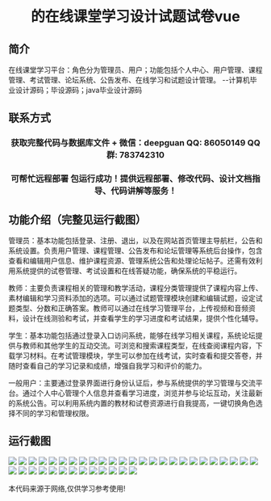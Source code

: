 <p><h1 align="center">的在线课堂学习设计试题试卷vue</h1></p>

## 简介
在线课堂学习平台：角色分为管理员、用户；功能包括个人中心、用户管理、课程管理、考试管理、论坛系统、公告发布、在线学习和试题设计管理。    --计算机毕业设计源码；毕设源码；java毕业设计源码


## 联系方式
<p><h3 align="center">获取完整代码与数据库文件 + 微信：deepguan QQ: 86050149 QQ群: 783742310</h3></p>
<p><h3 align="center">可帮忙远程部署 包运行成功！提供远程部署、修改代码、设计文档指导、代码讲解等服务！</h3></p>

## 功能介绍（完整见运行截图）
管理员：基本功能包括登录、注册、退出，以及在网站首页管理主导航栏，公告和系统设置。负责用户管理、课程管理、公告发布和论坛管理等系统后台操作，包含查看和编辑用户信息、维护课程资源、管理系统公告和处理论坛帖子。还需有效利用系统提供的试卷管理、考试设置和在线答疑功能，确保系统的平稳运行。

教师：主要负责课程相关的管理和教学活动，课程分类管理提供了课程内容上传、素材编辑和学习资料添加的选项。可以通过试题管理模块创建和编辑试题，设定试题类型、分数和正确答案。教师可以通过在线学习管理平台，上传视频和音频资料，设计在线测验和考试，并查看学生的学习进度和考试结果，提供个性化辅导。

学生：基本功能包括通过登录入口访问系统，能够在线学习相关课程，系统论坛提供与教师和其他学生的互动交流。可浏览和搜索课程类型，在线查阅课程内容，下载学习材料。在考试管理模块，学生可以参加在线考试，实时查看和提交答卷，并随时查看自己的学习记录和成绩，增强自我学习和评价的能力。

一般用户：主要通过登录界面进行身份认证后，参与系统提供的学习管理与交流平台。通过个人中心管理个人信息并查看学习进度，浏览并参与论坛互动，关注最新的系统公告。可以利用系统内置的教材和试卷资源进行自我提高，一键切换角色选择不同的学习和管理权限。


## 运行截图
![](https://bs-1329754181.cos.ap-shanghai.myqcloud.com/ssm/OnlineClassroomLearningTestPaper/img/001.jpg)
![](https://bs-1329754181.cos.ap-shanghai.myqcloud.com/ssm/OnlineClassroomLearningTestPaper/img/002.jpg)
![](https://bs-1329754181.cos.ap-shanghai.myqcloud.com/ssm/OnlineClassroomLearningTestPaper/img/003.jpg)
![](https://bs-1329754181.cos.ap-shanghai.myqcloud.com/ssm/OnlineClassroomLearningTestPaper/img/004.jpg)
![](https://bs-1329754181.cos.ap-shanghai.myqcloud.com/ssm/OnlineClassroomLearningTestPaper/img/005.jpg)
![](https://bs-1329754181.cos.ap-shanghai.myqcloud.com/ssm/OnlineClassroomLearningTestPaper/img/006.jpg)
![](https://bs-1329754181.cos.ap-shanghai.myqcloud.com/ssm/OnlineClassroomLearningTestPaper/img/007.jpg)
![](https://bs-1329754181.cos.ap-shanghai.myqcloud.com/ssm/OnlineClassroomLearningTestPaper/img/008.jpg)
![](https://bs-1329754181.cos.ap-shanghai.myqcloud.com/ssm/OnlineClassroomLearningTestPaper/img/009.jpg)
![](https://bs-1329754181.cos.ap-shanghai.myqcloud.com/ssm/OnlineClassroomLearningTestPaper/img/010.jpg)
![](https://bs-1329754181.cos.ap-shanghai.myqcloud.com/ssm/OnlineClassroomLearningTestPaper/img/011.jpg)
![](https://bs-1329754181.cos.ap-shanghai.myqcloud.com/ssm/OnlineClassroomLearningTestPaper/img/012.jpg)
![](https://bs-1329754181.cos.ap-shanghai.myqcloud.com/ssm/OnlineClassroomLearningTestPaper/img/013.jpg)
![](https://bs-1329754181.cos.ap-shanghai.myqcloud.com/ssm/OnlineClassroomLearningTestPaper/img/014.jpg)
![](https://bs-1329754181.cos.ap-shanghai.myqcloud.com/ssm/OnlineClassroomLearningTestPaper/img/015.jpg)
![](https://bs-1329754181.cos.ap-shanghai.myqcloud.com/ssm/OnlineClassroomLearningTestPaper/img/016.jpg)
![](https://bs-1329754181.cos.ap-shanghai.myqcloud.com/ssm/OnlineClassroomLearningTestPaper/img/017.jpg)
![](https://bs-1329754181.cos.ap-shanghai.myqcloud.com/ssm/OnlineClassroomLearningTestPaper/img/018.jpg)
![](https://bs-1329754181.cos.ap-shanghai.myqcloud.com/ssm/OnlineClassroomLearningTestPaper/img/019.jpg)
![](https://bs-1329754181.cos.ap-shanghai.myqcloud.com/ssm/OnlineClassroomLearningTestPaper/img/020.jpg)
![](https://bs-1329754181.cos.ap-shanghai.myqcloud.com/ssm/OnlineClassroomLearningTestPaper/img/021.jpg)
![](https://bs-1329754181.cos.ap-shanghai.myqcloud.com/ssm/OnlineClassroomLearningTestPaper/img/022.jpg)
![](https://bs-1329754181.cos.ap-shanghai.myqcloud.com/ssm/OnlineClassroomLearningTestPaper/img/023.jpg)
![](https://bs-1329754181.cos.ap-shanghai.myqcloud.com/ssm/OnlineClassroomLearningTestPaper/img/024.jpg)
![](https://bs-1329754181.cos.ap-shanghai.myqcloud.com/ssm/OnlineClassroomLearningTestPaper/img/025.jpg)
![](https://bs-1329754181.cos.ap-shanghai.myqcloud.com/ssm/OnlineClassroomLearningTestPaper/img/026.jpg)
![](https://bs-1329754181.cos.ap-shanghai.myqcloud.com/ssm/OnlineClassroomLearningTestPaper/img/027.jpg)
![](https://bs-1329754181.cos.ap-shanghai.myqcloud.com/ssm/OnlineClassroomLearningTestPaper/img/028.jpg)
![](https://bs-1329754181.cos.ap-shanghai.myqcloud.com/ssm/OnlineClassroomLearningTestPaper/img/029.jpg)
![](https://bs-1329754181.cos.ap-shanghai.myqcloud.com/ssm/OnlineClassroomLearningTestPaper/img/030.jpg)
![](https://bs-1329754181.cos.ap-shanghai.myqcloud.com/ssm/OnlineClassroomLearningTestPaper/img/031.jpg)
![](https://bs-1329754181.cos.ap-shanghai.myqcloud.com/ssm/OnlineClassroomLearningTestPaper/img/032.jpg)
![](https://bs-1329754181.cos.ap-shanghai.myqcloud.com/ssm/OnlineClassroomLearningTestPaper/img/033.jpg)
![](https://bs-1329754181.cos.ap-shanghai.myqcloud.com/ssm/OnlineClassroomLearningTestPaper/img/034.jpg)
![](https://bs-1329754181.cos.ap-shanghai.myqcloud.com/ssm/OnlineClassroomLearningTestPaper/img/035.jpg)
![](https://bs-1329754181.cos.ap-shanghai.myqcloud.com/ssm/OnlineClassroomLearningTestPaper/img/036.jpg)
![](https://bs-1329754181.cos.ap-shanghai.myqcloud.com/ssm/OnlineClassroomLearningTestPaper/img/037.jpg)
![](https://bs-1329754181.cos.ap-shanghai.myqcloud.com/ssm/OnlineClassroomLearningTestPaper/img/038.jpg)

<p>本代码来源于网络,仅供学习参考使用!</p>
